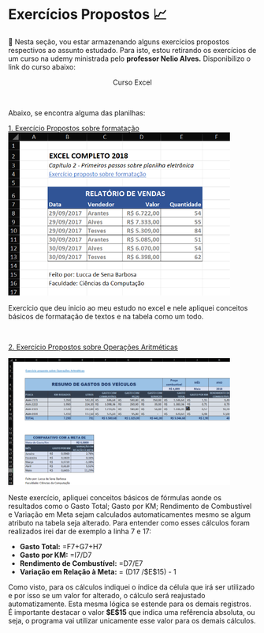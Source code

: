 # Exercícios Propostos 📈

📌 Nesta seção, vou estar armazenando alguns exercícios propostos respectivos ao assunto estudado. Para isto, estou retirando os exercícios de um curso na udemy ministrada pelo <b>professor Nelio Alves.</b> Disponibilizo o link do curso abaixo:

<p align='center'>
<a ref="https://www.udemy.com/share/101rzY3@-n8JffPb5GriVX6XjKeABPfs0flX7H4EO3kI1MRYltjUhDaK6VWYKBsoj55NZsP2_w==/">Curso Excel</a>
</p> <br>

Abaixo, se encontra alguma das planilhas:

<a href="exercicio-proposto-formatacao.xlsx">1. Exercício Propostos sobre formatação</a><br>
<img src="images/exercicio1.png" width=450>
<p>Exercício que deu inicio ao meu estudo no excel e nele apliquei conceitos básicos de formatação de textos e na tabela como um todo.</p>

<br>

<a href="exercicio-proposto-operacoes-aritmeticas.xlsx">2. Exercício Propostos sobre Operações Aritméticas</a> 

<img src="images/exercicio2.png" width=450>
<br>
<p>Neste exercício, apliquei conceitos básicos de fórmulas aonde os resultados como o Gasto Total; Gasto por KM; Rendimento de Combustível e Variação em Meta sejam calculados automaticamentes mesmo se algum atributo na tabela seja alterado. Para entender como esses cálculos foram realizados irei dar de exemplo a linha 7 e 17:</p>
<ul>
    <li><b>Gasto Total:</b> =F7+G7+H7</li>
    <li><b>Gasto por KM:</b> =I7/D7</li>
    <li><b>Rendimento de Combustível:</b> =D7/E7</li>
    <li><b>Variação em Relação à Meta:</b> = (D17 /$E$15) - 1</li>
</ul>
<p>Como visto, para os cálculos indiquei o índice da célula que irá ser utilizado e por isso se um valor for alterado, o cálculo será reajustado automatizamente. Esta mesma lógica se estende para os demais registros. É importante destacar o valor <b>$E$15</b> que indica uma refêrencia absoluta, ou seja, o programa vai utilizar unicamente esse valor para os demais cálculos.</p>
